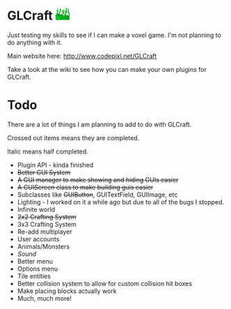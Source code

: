 # GLCraft ![](https://raw.githubusercontent.com/Codepixl/GLCraft/master/res/textures/icons/icon32.png)
Just testing my skills to see if I can make a voxel game. I'm not planning to do anything with it.

Main website here: http://www.codepixl.net/GLCraft

Take a look at the wiki to see how you can make your own plugins for GLCraft.

# Todo

There are a lot of things I am planning to add to do with GLCraft.

Crossed out items means they are completed.

Italic means half completed.

* Plugin API - kinda finished
* ~~Better GUI System~~
 * ~~A GUI manager to make showing and hiding GUIs easier~~
 * ~~A GUIScreen class to make building guis easier~~
  * Subclasses like ~~GUIButton~~, GUITextField, GUIImage, etc
* Lighting - I worked on it a while ago but due to all of the bugs I stopped.
* Infinite world
* ~~2x2 Crafting System~~
* 3x3 Crafting System
* Re-add multiplayer
* User accounts
* Animals/Monsters
* *Sound*
* Better menu
* Options menu
* Tile entities
* Better collision system to allow for custom collision hit boxes
* Make placing blocks actually work
* Much, much more!
